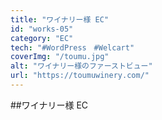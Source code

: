```yaml
---
title: "ワイナリー様 EC"
id: "works-05"
category: "EC"
tech: "#WordPress　#Welcart"
coverImg: "/toumu.jpg"
alt: "ワイナリー様のファーストビュー"
url: "https://toumuwinery.com/"
---
```


##ワイナリー様 EC
